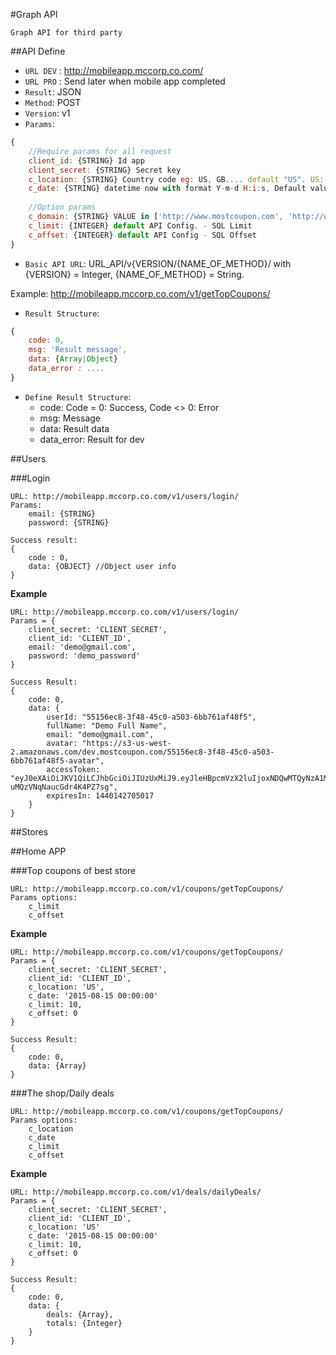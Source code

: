 #Graph API

`Graph API for third party`

##API Define
* `URL DEV` : http://mobileapp.mccorp.co.com/
* `URL PRO` : Send later when mobile app completed
* `Result`: JSON
* `Method`: POST
* `Version`: v1
* `Params`: 
```javascript
{
    //Require params for all request
    client_id: {STRING} Id app
    client_secret: {STRING} Secret key
    c_location: {STRING} Country code eg: US, GB.... default "US". US: MostCoupon, GB: DiscountVoucher
    c_date: {STRING} datetime now with format Y-m-d H:i:s, Default value equal server datetime    
              
    //Option params
    c_domain: {STRING} VALUE in ['http://www.mostcoupon.com', 'http://www.discountsvoucher.co.uk']. Use this info for send email when user register, lost password...
    c_limit: {INTEGER} default API Config. - SQL Limit
    c_offset: {INTEGER} default API Config - SQL Offset
}
```
* `Basic API URL`: URL_API/v{VERSION/{NAME_OF_METHOD}/ with {VERSION} = Integer, {NAME_OF_METHOD} = String.
 
Example: http://mobileapp.mccorp.co.com/v1/getTopCoupons/

* `Result Structure`:
```javascript
{
    code: 0,
    msg: 'Result message',   
    data: {Array|Object}
    data_error : ....
}
```
* `Define Result Structure`:
    * code: Code = 0: Success, Code <> 0: Error
    * msg: Message
    * data: Result data
    * data_error: Result for dev

##Users

###Login

```
URL: http://mobileapp.mccorp.co.com/v1/users/login/
Params:
    email: {STRING}
    password: {STRING}
    
Success result:    
{
    code : 0,
    data: {OBJECT} //Object user info
}
```

**Example**
```
URL: http://mobileapp.mccorp.co.com/v1/users/login/
Params = {
    client_secret: 'CLIENT_SECRET', 
    client_id: 'CLIENT_ID',    
    email: 'demo@gmail.com',
    password: 'demo_password'    
}

Success Result:
{
    code: 0,
    data: {
        userId: "55156ec8-3f48-45c0-a503-6bb761af48f5",
        fullName: "Demo Full Name",
        email: "demo@gmail.com",
        avatar: "https://s3-us-west-2.amazonaws.com/dev.mostcoupon.com/55156ec8-3f48-45c0-a503-6bb761af48f5-avatar",                
        accessToken: "eyJ0eXAiOiJKV1QiLCJhbGciOiJIUzUxMiJ9.eyJleHBpcmVzX2luIjoxNDQwMTQyNzA1MDE3LCJ1c2VySWQiOiI1NTE1NmVjOC0zZjQ4LTQ1YzAtYTUwMy02YmI3NjFhZjQ4ZjUiLCJlbWFpbCI6InB0bGV2YW5AZ21haWwuY29tIn0.5XZYqlVxLnfzSVPBqHy6opNtEAihQSjodLD9TZM1tI0Cfok9BP9f8ToeG5c0JoL-uMQzVNqNaucGdr4K4PZ7sg",
        expiresIn: 1440142705017
    }
}
```

##Stores

##Home APP

###Top coupons of best store

```
URL: http://mobileapp.mccorp.co.com/v1/coupons/getTopCoupons/
Params options:    
    c_limit
    c_offset
```

**Example**
```
URL: http://mobileapp.mccorp.co.com/v1/coupons/getTopCoupons/
Params = {
    client_secret: 'CLIENT_SECRET', 
    client_id: 'CLIENT_ID',    
    c_location: 'US',
    c_date: '2015-08-15 00:00:00'
    c_limit: 10,
    c_offset: 0
}

Success Result:
{
    code: 0,
    data: {Array}
}
```

###The shop/Daily deals

```
URL: http://mobileapp.mccorp.co.com/v1/coupons/getTopCoupons/
Params options:
    c_location
    c_date
    c_limit
    c_offset
```

**Example**
```
URL: http://mobileapp.mccorp.co.com/v1/deals/dailyDeals/
Params = {
    client_secret: 'CLIENT_SECRET', 
    client_id: 'CLIENT_ID',    
    c_location: 'US'
    c_date: '2015-08-15 00:00:00'
    c_limit: 10,
    c_offset: 0
}

Success Result:
{
    code: 0,
    data: {
        deals: {Array},
        totals: {Integer}
    }
}
```
